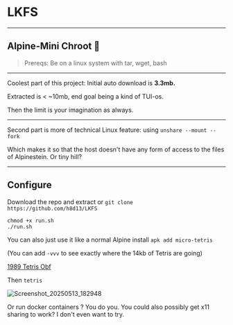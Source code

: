 # LKFS
----

## Alpine-Mini Chroot 👻 

> Prereqs: Be on a linux system with tar, wget, bash

----

Coolest part of this project: Initial auto download is **3.3mb.**

Extracted is < ~10mb, end goal being a kind of TUI-os.

Then the limit is your imagination as always. 

---- 

Second part is more of technical Linux feature: using `unshare --mount --fork` 

Which makes it so that the host doesn't have any form of access to the files of Alpinestein. Or tiny hill?  

---- 

## Configure

Download the repo and extract or `git clone https://github.com/h8d13/LKFS`

```
chmod +x run.sh
./run.sh
```

You can also just use it like a normal Alpine install `apk add micro-tetris`

(You can add `-vvv` to see exactly where the 14kb of Tetris are going) 

[1989 Tetris Obf](https://tromp.github.io/tetris.html) 

Then `tetris`

![Screenshot_20250513_182948](https://github.com/user-attachments/assets/1ee28de2-ba20-4aa2-b3c5-4d2793499d61)

Or run docker containers ? You do you.
You could also possibly get x11 sharing to work? I don't even want to try. 

